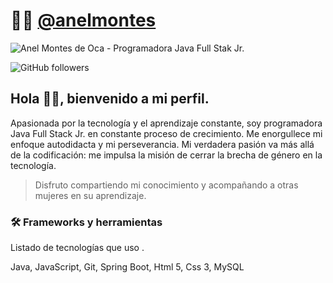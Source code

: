 # 🙋‍♀️ [@anelmontes](https://www.linkedin.com/in/anelmontesdeoca/)

![Anel Montes de Oca - Programadora Java Full Stak Jr.]()

![GitHub followers](https://img.shields.io/github/followers/lgzarturo?label=Follow%20me%20on%20GitHub&style=for-the-badge)


## Hola 👋🏻, bienvenido a mi perfil.

Apasionada por la tecnología y el aprendizaje constante, soy programadora Java Full Stack Jr. en constante proceso de crecimiento. Me enorgullece mi enfoque autodidacta y mi perseverancia. Mi verdadera pasión va más allá de la codificación: me impulsa la misión de cerrar la brecha de género en la tecnología.
>  Disfruto compartiendo mi conocimiento y acompañando a otras mujeres en su aprendizaje.
<!--
### 👨🏻‍🚀 Habilidades

- Experto en programación y desarrollo de sistemas.
- Habilidad para trabajar en equipo.
- Pensamiento crítico, conceptual y analítico.
-->
### 🛠 Frameworks y herramientas

Listado de tecnologías que uso .

Java, JavaScript, Git, Spring Boot, Html 5, Css 3, MySQL
